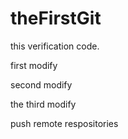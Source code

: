 # theFirstGit
this verification code.

first modify

second modify

the third modify

push remote respositories

